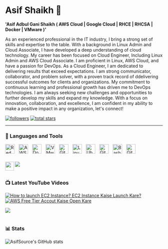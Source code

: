 # Asif Shaikh 🐼

**'Asif Adbul Gani Shaikh ( AWS Cloud | Google Cloud | RHCE | RHCSA | Docker | VMware )'**

As an experienced professional in the IT industry, I bring a strong set of skills and expertise to the table. With a background in Linux Admin and Cloud Associate, I have developed a deep understanding of cloud technology. My career has been focused on Cloud Engineer, Including Linux Admin and AWS Cloud Associate. I am proficient in Linux, AWS Cloud, and have a passion for DevOps. As a Cloud Engineer, I am dedicated to delivering results that exceed expectations. I am strong communicator, collaborator, and problem solver, with a proven track record of ddelivering successful outcomes for clients and organizations. My commitment to continuous learning and professional growth has driven me to DevOps technologies. I am always seeking new challenges and opportunities to further develop my skills and expand my knowledge. With a focus on innovation, collaboration, and excellence, I am confident in my ability to make a positive impact in any organization, let's connect!

   <p align="left">
      <a href="https://www.youtube.com/c/opensourceasif?sub_confirmation=1">
      <a href="https://www.youtube.com/c/opensourceasif"> 
      <a href="https://github.com/asifsource?tab=followers">
         <img alt="followers" title="Follow me on Github" src="https://custom-icon-badges.demolab.com/github/followers/asifsource?color=236ad3&labelColor=1155ba&style=for-the-badge&logo=person-add&label=Follow&logoColor=white"/></a>
      <a href="https://github.com/asifsource?tab=repositories&sort=stargazers">
         <img alt="total stars" title="Total stars on GitHub" src="https://custom-icon-badges.demolab.com/github/stars/asifsource?color=55960c&style=for-the-badge&labelColor=488207&logo=star"/></a>
   </p>

---

### 🧰 Languages and Tools

<img align="left" alt="Red Hat" width="30px" style="padding-right:10px;" src="https://upload.wikimedia.org/wikipedia/commons/d/d8/Red_Hat_logo.svg"/>
<img align="left" alt="AWS" width="30px" style="padding-right:10px;" src="https://upload.wikimedia.org/wikipedia/commons/9/93/Amazon_Web_Services_Logo.svg" />
<img align="left" alt="Docker" width="30px" style="padding-right:10px;" src="https://brandslogos.com/wp-content/uploads/images/large/docker-logo-vector.svg" />
<img align="left" alt="VMware" width="30px" style="padding-right:10px;" src="https://upload.wikimedia.org/wikipedia/commons/5/5a/Vmware_workstation_16_icon.svg" />
<img align="left" alt="Git" width="30px" style="padding-right:10px;" src="https://cdn.jsdelivr.net/gh/devicons/devicon/icons/git/git-original.svg" />
<img align="left" alt="Linux" width="30px" style="padding-right:10px;" src="https://cdn.jsdelivr.net/gh/devicons/devicon/icons/linux/linux-original.svg" />
<img align="left" alt="Ubuntu" width="30px" style="padding-right:10px;" src="https://upload.wikimedia.org/wikipedia/commons/9/9e/UbuntuCoF.svg" />
<img align="left" alt="GitHub" width="30px" style="padding-right:10px;" src="https://cdn.jsdelivr.net/gh/devicons/devicon/icons/github/github-original.svg" />
<img align="left" alt="Bash" width="30px" style="padding-right:10px;" src="https://d33wubrfki0l68.cloudfront.net/291a6603627031d4963524c2d59f22610db5b7ad/b143f/img/logo/svg/monochrome_dark.svg" />
<img align="left" alt="GitHub" width="30px" style="padding-right:10px;" src="https://logodownload.org/wp-content/uploads/2021/06/google-cloud-logo-0.png" />
<br />

#

[<img src="https://custom-icon-badges.demolab.com/badge/-Subscribe%20For%20More-red?style=for-the-badge&logo=video&logoColor=white"/>](https://www.youtube.com/@clearcookies)
[<img align="left" width="28px" src="https://upload.wikimedia.org/wikipedia/commons/8/81/LinkedIn_icon.svg?style=for-the-badge&logo=video&logoColor=white"/>](https://www.linkedin.com/in/asifshaikh-rhce)
         
#

#

### 📺 Latest YouTube Videos

<!-- BEGIN YOUTUBE-CARDS -->
[![How to launch EC2 Instance? EC2 Instance Kaise Launch Kare?](https://ytcards.demolab.com/?id=_gYtZWnYCdw&title=How+to+launch+EC2+Instance?+EC2+Instance+Kaise+Launch+Kare?](url)&lang=en&timestamp=1688764346&background_color=%230d1117&title_color=%23ffffff&stats_color=%23dedede&width=250&border_radius=5&duration=385 "How to launch EC2 Instance? EC2 Instance Kaise Launch Kare?")](https://youtu.be/_gYtZWnYCdw)
[![AWS Free Tier Accout Kaise Open Kare](https://ytcards.demolab.com/?id=e1MFQrEW7kk&title=AWS+Free+Tier+Account+Kaise+Open+Kare](url)&lang=en&timestamp=1687875732&background_color=%230d1117&title_color=%23ffffff&stats_color=%23dedede&width=250&border_radius=5&duration=385 "AWS Free Tier Accout Kaise Open Kare")](https://youtu.be/e1MFQrEW7kk)
<!-- END YOUTUBE-CARDS -->

[<img src="https://custom-icon-badges.demolab.com/badge/-Subscribe%20For%20More-red?style=for-the-badge&logo=video&logoColor=white"/>](https://www.youtube.com/@clearcookies?sub_confirmation=1)

#


### 📊 Stats

![AsifSource's GitHub stats](https://github-readme-stats.vercel.app/api?username=asifsource&show_icons=true&theme=gruvbox)

<!-- ![GitHub Streak](https://streak-stats.demolab.com?user=AsifSource&theme=gruvbox&border_radius=4.5) -->

#
[website]: https://www.linkedin.com/in/asifshaikh-rhce
[youtube]: https://youtube.com/@opensourceasif
